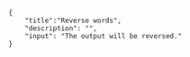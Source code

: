 ```javax-snippet
{
    "title":"Reverse words",
    "description": "",
    "input": "The output will be reversed."
}
```